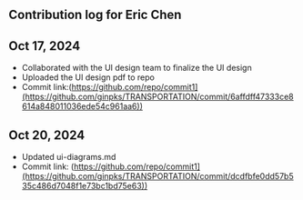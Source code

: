 ## Contribution log for Eric Chen

## Oct 17, 2024
- Collaborated with the UI design team to finalize the UI design
- Uploaded the UI design pdf to repo
- Commit link:(https://github.com/repo/commit1](https://github.com/ginpks/TRANSPORTATION/commit/6affdff47333ce8614a848011036ede54c961aa6))

## Oct 20, 2024
- Updated ui-diagrams.md
- Commit link: (https://github.com/repo/commit1](https://github.com/ginpks/TRANSPORTATION/commit/dcdfbfe0dd57b535c486d7048f1e73bc1bd75e63))